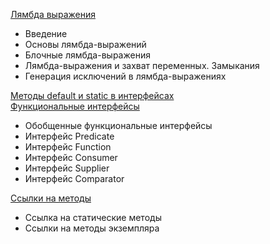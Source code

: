  [Лямбда выражения](theory0.md)
 
- Введение
- Основы лямбда-выражений
- Блочные лямбда-выражения
- Лямбда-выражения и захват переменных. Замыкания
- Генерация исключений в лямбда-выражениях

[Методы default и static в интерфейсах](theory1.md)  
[Функциональные интерфейсы](theory2.md)

- Обобщенные функциональные интерфейсы
- Интерфейс Predicate
- Интерфейс Function
- Интерфейс Consumer
- Интерфейс Supplier
- Интерфейс Comparator

[Ссылки на методы](theory3.md)

- Ссылка на статические методы
- Ссылки на методы экземпляра